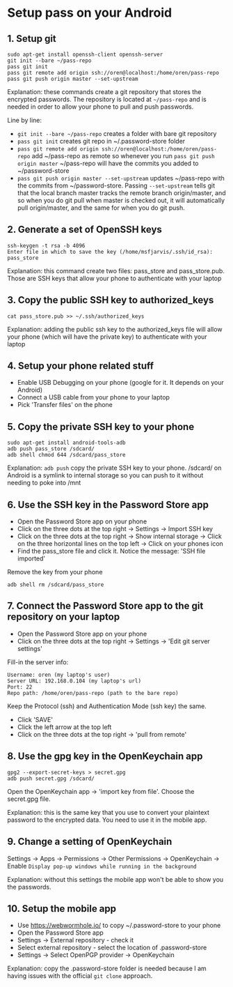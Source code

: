 <!-- numbers -->

# Setup pass on your Android

## 1. Setup git
```
sudo apt-get install openssh-client openssh-server
git init --bare ~/pass-repo
pass git init
pass git remote add origin ssh://oren@localhost:/home/oren/pass-repo
pass git push origin master --set-upstream
```
Explanation: these commands create a git repository that stores the encrypted passwords. The repository is located at `~/pass-repo` and is needed in order to allow your phone to pull and push passwords.

Line by line:
* `git init --bare ~/pass-repo` creates a folder with bare git repository
* `pass git init` creates git repo in ~/.password-store folder
* `pass git remote add origin ssh://oren@localhost:/home/oren/pass-repo` add ~/pass-repo as remote so whenever you run `pass git push origin master` ~/pass-repo will have the commits you added to ~/password-store
* `pass git push origin master --set-upstream` updates ~/pass-repo with the commits from ~/password-store. Passing `--set-upstream` tells git that the local branch master tracks the remote branch origin/master, and so when you do git pull when master is checked out, it will automatically pull origin/master, and the same for when you do git push.

## 2. Generate a set of OpenSSH keys
```
ssh-keygen -t rsa -b 4096
Enter file in which to save the key (/home/msfjarvis/.ssh/id_rsa): pass_store
```
Explanation: this command create two files: pass_store and pass_store.pub. Those are SSH keys that allow your phone to authenticate with your laptop

## 3. Copy the public SSH key to authorized_keys
```
cat pass_store.pub >> ~/.ssh/authorized_keys
```
Explanation: adding the public ssh key to the authorized_keys file will allow your phone (which will have the private key) to authenticate with your laptop

## 4. Setup your phone related stuff
* Enable USB Debugging on your phone (google for it. It depends on your Android)
* Connect a USB cable from your phone to your laptop
* Pick 'Transfer files' on the phone

## 5. Copy the private SSH key to your phone
```
sudo apt-get install android-tools-adb
adb push pass_store /sdcard/
adb shell chmod 644 /sdcard/pass_store
```
Explanation: `adb push` copy the private SSH key to your phone. /sdcard/ on Android is a symlink to internal storage so you can push to it without needing to poke into /mnt

## 6. Use the SSH key in the Password Store app
* Open the Password Store app on your phone
* Click on the three dots at the top right -> Settings -> Import SSH key
* Click on the three dots at the top right -> Show internal storage -> Click on the three horizontal lines on the top left -> Click on your phones icon
* Find the pass_store file and click it. Notice the message: 'SSH file imported'

Remove the key from your phone
```
adb shell rm /sdcard/pass_store
```

## 7. Connect the Password Store app to the git repository on your laptop
* Open the Password Store app on your phone
* Click on the three dots at the top right -> Settings -> 'Edit git server settings'

Fill-in the server info:
```
Username: oren (my laptop's user)
Server URL: 192.168.0.104 (my laptop's url)
Port: 22
Repo path: /home/oren/pass-repo (path to the bare repo)
```

Keep the Protocol (ssh) and Authentication Mode (ssh key) the same.

* Click  'SAVE'
* Click the left arrow at the top left
* Click on the three dots at the top right -> 'pull from remote'

## 8. Use the gpg key in the OpenKeychain app

```
gpg2 --export-secret-keys > secret.gpg
adb push secret.gpg /sdcard/
```

Open the OpenKeychain app -> 'import key from file'. Choose the secret.gpg file.

Explanation: this is the same key that you use to convert your plaintext password to the encrypted data. You need to use it in the mobile app.

## 9. Change a setting of OpenKeychain
Settings -> Apps -> Permissions -> Other Permissions -> OpenKeychain -> Enable `Display pop-up windows while running in the background`

Explanation: without this settings the mobile app won't be able to show you the passwords.

## 10. Setup the mobile app
* Use https://webwormhole.io/ to copy ~/.password-store to your phone
* Open the Password Store app
* Settings -> External repository - check it
* Select external repository - select the location of .password-store
* Settings -> Select OpenPGP provider -> OpenKeychain

Explanation: copy the .password-store folder is needed because I am having issues with the official `git clone` approach.
